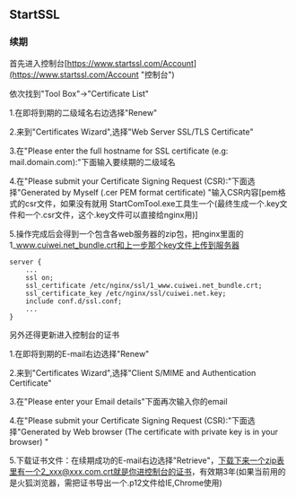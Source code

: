 ## StartSSL ##
### 续期 ###
首先进入控制台[https://www.startssl.com/Account](https://www.startssl.com/Account "控制台")
	
依次找到"Tool Box"->"Certificate List"

1.在即将到期的二级域名右边选择"Renew"

2.来到"Certificates Wizard",选择"Web Server SSL/TLS Certificate"

3.在"Please enter the full hostname for SSL certificate (e.g: mail.domain.com):"下面输入要续期的二级域名

4.在"Please submit your Certificate Signing Request (CSR):"下面选择"Generated by Myself   (.cer PEM format certificate) "输入CSR内容[pem格式的csr文件，如果没有就用 StartComTool.exe工具生一个(最终生成一个.key文件和一个.csr文件，这个.key文件可以直接给nginx用)]

5.操作完成后会得到一个包含各web服务器的zip包，把nginx里面的1\_www.cuiwei.net_bundle.crt和上一步那个key文件上传到服务器

	server {
		...
		ssl on;
		ssl_certificate /etc/nginx/ssl/1_www.cuiwei.net_bundle.crt;
		ssl_certificate_key /etc/nginx/ssl/cuiwei.net.key;
		include conf.d/ssl.conf;
		...
	}

另外还得更新进入控制台的证书

1.在即将到期的E-mail右边选择"Renew"

2.来到"Certificates Wizard",选择"Client S/MIME and Authentication Certificate"

3.在"Please enter your Email details"下面再次输入你的email

4.在"Please submit your Certificate Signing Request (CSR):"下面选择"Generated by Web browser   (The certificate with private key is in your browser) "

5.下载证书文件：在续期成功的E-mail右边选择"Retrieve"，下载下来一个zip表里有一个2_xxx@xxx.com.crt就是你进控制台的证书，有效期3年(如果当前用的是火狐浏览器，需把证书导出一个.p12文件给IE,Chrome使用)
